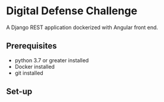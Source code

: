 # Digital Defense Challenge
A Django REST application dockerized with Angular front end.

## Prerequisites 
- python 3.7 or greater installed
- Docker installed
- git installed

## Set-up

